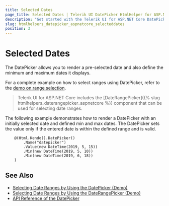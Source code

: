 ```yaml
---
title: Selected Dates
page_title: Selected Dates | Telerik UI DatePicker HtmlHelper for ASP.NET Core
description: "Get started with the Telerik UI for ASP.NET Core DatePicker and learn how to set selected dates and date ranges in the widget."
slug: htmlhelpers_datepicker_aspnetcore_selecteddates
position: 3
---
```


# Selected Dates

The DatePicker allows you to render a pre-selected date and also define the minimum and maximum dates it displays.

For a complete example on how to select ranges using DatePicker, refer to the [demo on range selection](https://demos.telerik.com/aspnet-core/datepicker/rangeselection).

> Telerik UI for ASP.NET Core includes the [DateRangePicker]({% slug htmlhelpers_daterangepicker_aspnetcore %}) component that can be used for selecting date ranges.

The following example demonstrates how to render a DatePicker with an initially selected date and defined min and max dates. The DatePicker sets the value only if the entered date is within the defined range and is valid.

```Razor
    @(Html.Kendo().DatePicker()
        .Name("datepicker")
        .Value(new DateTime(2019, 5, 15))
        .Min(new DateTime(2019, 5, 10))
        .Min(new DateTime(2019, 6, 18))
    )
```

## See Also

* [Selecting Date Ranges by Using the DatePicker (Demo)](https://demos.telerik.com/aspnet-core/datepicker/rangeselection)
* [Selecting Date Ranges by Using the DateRangePicker (Demo)](https://demos.telerik.com/aspnet-core/daterangepicker/date-range)
* [API Reference of the DatePicker](/api/datepicker)
